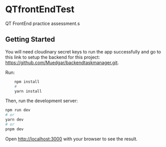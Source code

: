 # QTfrontEndTest
QT FrontEnd practice assessment.s

## Getting Started

You will need cloudinary secret keys to run the app successfully and go to this link to setup the backend for this project: https://github.com/Muedgar/backendtaskmanager.git.

Run: 
```bash
    npm install
    #
    yarn install
``````
Then, run the development server:

```bash
npm run dev
# or
yarn dev
# or
pnpm dev
```

Open [http://localhost:3000](http://localhost:3000) with your browser to see the result.